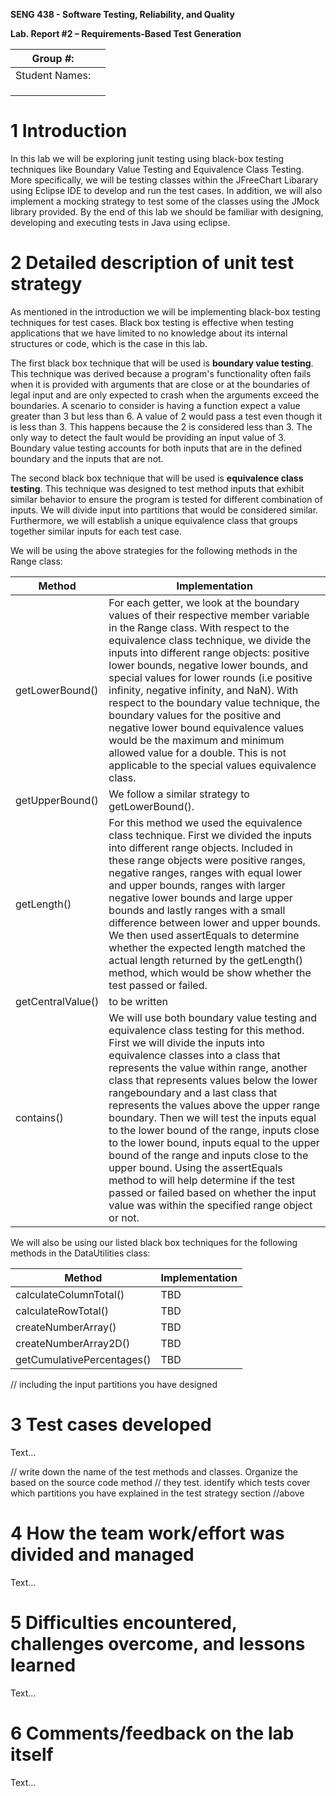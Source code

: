 **SENG 438 - Software Testing, Reliability, and Quality**

**Lab. Report \#2 – Requirements-Based Test Generation**

| Group \#:      |     |
| -------------- | --- |
| Student Names: |     |
|                |     |
|                |     |
|                |     |

# 1 Introduction

In this lab we will be exploring junit testing using black-box testing techniques like Boundary Value Testing and Equivalence Class Testing. More specifically, we will be testing classes within the JFreeChart Libarary using Eclipse IDE to develop and run the test cases. In addition, we will also implement a mocking strategy to test some of the classes using the JMock library provided. By the end of this lab we should be familiar with designing, developing and executing tests in Java using eclipse.

# 2 Detailed description of unit test strategy

As mentioned in the introduction we will be implementing black-box testing techniques for test cases.  Black box testing is effective when testing applications that we have limited to no knowledge about its internal structures or code, which is the case in this lab. 

The first black box technique that will be used is **boundary value testing**. This technique was derived because a program's functionality often fails when it is provided with arguments that are close or at the boundaries of legal input and are only expected to crash when the arguments exceed the boundaries. A scenario to consider is having a function expect a value greater than 3 but less than 6. A value of 2 would pass a test even though it is less than 3. This happens because the 2 is considered less than 3. The only way to detect the fault would be providing an input value of 3. Boundary value testing accounts for both inputs that are in the defined boundary and the inputs that are not. 

The second black box technique that will be used is **equivalence class testing**. This technique was designed to test method inputs that exhibit similar behavior to ensure the program is tested for different combination of inputs. We will divide input into partitions that would be considered similar. Furthermore, we will establish a unique equivalence class that groups together similar inputs for each test case. 

We will be using the above strategies for the following methods in the Range class:

| **Method** | **Implementation** |
| -------------- | --- |
| getLowerBound() | For each getter, we look at the boundary values of their respective member variable in the Range class. With respect to the equivalence class technique, we divide the inputs into different range objects: positive lower bounds, negative lower bounds, and special values for lower rounds (i.e positive infinity, negative infinity, and NaN). With respect to the boundary value technique, the boundary values for the positive and negative lower bound equivalence values would be the maximum and minimum allowed value for a double. This is not applicable to the special values equivalence class.|
| getUpperBound() | We follow a similar strategy to getLowerBound(). |
| getLength() | For this method we used the equivalence class technique. First we divided the inputs into different range objects. Included in these range objects were positive ranges, negative ranges, ranges with equal lower and upper bounds, ranges with larger negative lower bounds and large upper bounds and lastly ranges with a small difference between lower and upper bounds. We then used assertEquals to determine whether the expected length matched the actual length returned by the getLength() method, which would be show whether the test passed or failed. |
| getCentralValue() | to be written |
| contains() | We will use both boundary value testing and equivalence class testing for this method. First we will divide the inputs into equivalence classes into a class that represents the value within range, another class that represents values below the lower rangeboundary and a last class that represents the values above the upper range boundary. Then we will test the inputs equal to the lower bound of the range, inputs close to the lower bound, inputs equal to the upper bound of the range and inputs close to the upper bound. Using the assertEquals method to will help determine if the test passed or failed based on whether the input value was within the specified range object or not. |

We will also be using our listed black box techniques for the following methods in the DataUtilities class:

| **Method** | **Implementation** |
| -------------- | --- |
| calculateColumnTotal() | TBD |
| calculateRowTotal() | TBD |
| createNumberArray() | TBD |
| createNumberArray2D() | TBD |
| getCumulativePercentages() | TBD |

// including the input partitions you have designed

# 3 Test cases developed

Text…

// write down the name of the test methods and classes. Organize the based on
the source code method // they test. identify which tests cover which partitions
you have explained in the test strategy section //above

# 4 How the team work/effort was divided and managed

Text…

# 5 Difficulties encountered, challenges overcome, and lessons learned

Text…

# 6 Comments/feedback on the lab itself

Text…
